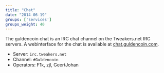 ```yaml
---
title: "Chat"
date: "2014-06-19"
groups: ['services']
groups_weight: 40
---
```


The guldencoin chat is an IRC chat channel on the Tweakers.net IRC servers.
A webinterface for the chat is available at [chat.guldencoin.com](https://chat.guldencoin.com).

 - Server: `irc.tweakers.net`
 - Channel: `#Guldencoin`
 - Operators: F1k, zjl, GeertJohan
